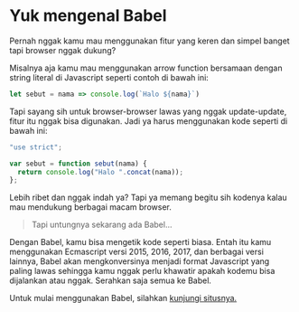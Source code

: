 # Yuk mengenal Babel

Pernah nggak kamu mau menggunakan fitur yang keren dan simpel banget tapi browser nggak dukung?

Misalnya aja kamu mau menggunakan arrow function bersamaan dengan string literal di Javascript seperti contoh di bawah ini:

```javascript
let sebut = nama => console.log(`Halo ${nama}`)
```

Tapi sayang sih untuk browser-browser lawas yang nggak update-update, fitur itu nggak bisa digunakan. Jadi ya harus menggunakan kode seperti di bawah ini:

```javascript
"use strict";

var sebut = function sebut(nama) {
  return console.log("Halo ".concat(nama));
};
```

Lebih ribet dan nggak indah ya? Tapi ya memang begitu sih kodenya kalau mau mendukung berbagai macam browser.

> Tapi untungnya sekarang ada Babel...

Dengan Babel, kamu bisa mengetik kode seperti biasa. Entah itu kamu menggunakan Ecmascript versi 2015, 2016, 2017, dan berbagai versi lainnya, Babel akan mengkonversinya menjadi format Javascript yang paling lawas sehingga kamu nggak perlu khawatir apakah kodemu bisa dijalankan atau nggak. Serahkan saja semua ke Babel.

Untuk mulai menggunakan Babel, silahkan [kunjungi situsnya.](https://babeljs.io/)